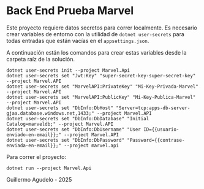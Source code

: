 # Back End Prueba Marvel

Este proyecto requiere datos secretos para correr localmente. Es necesario crear variables de entorno con la utilidad de `dotnet user-secrets` para todas entradas que están vacías en el `appsettings.json`.

A continuación están los comandos para crear estas variables desde la carpeta raíz de la solución.

```
dotnet user-secrets init --project Marvel.Api                                                                                    
dotnet user-secrets set "Jwt:Key" "super-secret-key-super-secret-key" --project Marvel.API                    
dotnet user-secrets set "MarvelAPI:PrivateKey" "Mi-Key-Privada-Marvel" --project Marvel.API          
dotnet user-secrets set "MarvelAPI:PublicKey" "Mi-Key-Publica-Marvel" --project Marvel.API
dotnet user-secrets set "DbInfo:DbHost" "Server=tcp:apps-db-server-gjaa.database.windows.net,1433;" --project Marvel.API
dotnet user-secrets set "DbInfo:DbDatabase" "Initial Catalog=marveldb;" --project Marvel.API
dotnet user-secrets set "DbInfo:DbUsername" "User ID={{usuario-enviado-en-email}};" --project Marvel.API
dotnet user-secrets set "DbInfo:DbPassword" "Password={{contrase-enviada-en-email}};" --project marvel.api    
```

Para correr el proyecto:

`dotnet run --project Marvel.Api` 


Guillermo Agudelo - 2025

